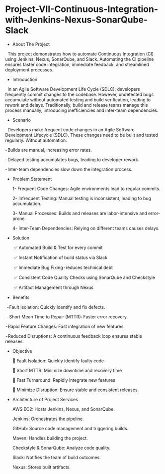 # Project-VII-Continuous-Integration-with-Jenkins-Nexus-SonarQube-Slack

* About The Project
  
   This project demonstrates how to automate Continuous Integration (CI) using Jenkins, Nexus, SonarQube, and Slack. Automating the CI pipeline ensures faster code integration, immediate feedback, and streamlined deployment processes.

* Introduction
  
   In an Agile Software Development Life Cycle (SDLC), developers frequently commit changes to the codebase. However, undetected bugs accumulate without automated testing and build verification, leading to rework and delays. Traditionally, build and release teams manage this process manually, introducing inefficiencies and inter-team dependencies.

* Scenario
  
   Developers make frequent code changes in an Agile Software Development Lifecycle (SDLC). These changes need to be built and tested regularly. Without automation:
   
   - Builds are manual, increasing error rates.
   
   - Delayed testing accumulates bugs, leading to developer rework.
   
   - Inter-team dependencies slow down the integration process.

* Problem Statement
  
  1- Frequent Code Changes: Agile environments lead to regular commits.
  
  2- Infrequent Testing: Manual testing is inconsistent, leading to bug accumulation.
  
  3- Manual Processes: Builds and releases are labor-intensive and error-prone.
  
  4- Inter-Team Dependencies: Relying on different teams causes delays.
  
* Solution
  
   ✅ Automated Build & Test for every commit
  
   ✅ Instant Notification of build status via Slack
  
   ✅ Immediate Bug Fixing - reduces technical debt
  
   ✅ Consistent Code Quality Checks using SonarQube and Checkstyle
  
   ✅ Artifact Management through Nexus

* Benefits
  
   - Fault Isolation: Quickly identify and fix defects.
  
   - Short Mean Time to Repair (MTTR): Faster error recovery.
   
   - Rapid Feature Changes: Fast integration of new features.
   
   - Reduced Disruptions: A continuous feedback loop ensures stable releases.
  
* Objective
  
  🎯 Fault Isolation: Quickly identify faulty code
  
  🎯 Short MTTR: Minimize downtime and recovery time
  
  🎯 Fast Turnaround: Rapidly integrate new features
  
  🎯 Minimize Disruption: Ensure stable and consistent releases.

* Architecture of Project Services
  
  AWS EC2: Hosts Jenkins, Nexus, and SonarQube.
  
  Jenkins: Orchestrates the pipeline.
  
  GitHub: Source code management and triggering builds.
  
  Maven: Handles building the project.
  
  Checkstyle & SonarQube: Analyze code quality.
  
  Slack: Notifies the team of build outcomes.
  
  Nexus: Stores built artifacts.
